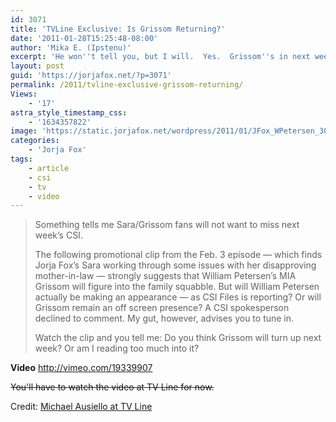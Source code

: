 ```yaml
---
id: 3071
title: 'TVLine Exclusive: Is Grissom Returning?'
date: '2011-01-28T15:25:48-08:00'
author: 'Mika E. (Ipstenu)'
excerpt: 'He won''t tell you, but I will.  Yes.  Grissom''s in next week''s episode of CSI.  Here''s more info and more video!'
layout: post
guid: 'https://jorjafox.net/?p=3071'
permalink: /2011/tvline-exclusive-grissom-returning/
Views:
    - '17'
astra_style_timestamp_css:
    - '1634357822'
image: 'https://static.jorjafox.net/wordpress/2011/01/JFox_WPetersen_300.jpg'
categories:
    - 'Jorja Fox'
tags:
    - article
    - csi
    - tv
    - video
---
```


<blockquote>Something tells me Sara/Grissom fans will not want to miss next week’s CSI.

The following promotional clip from the Feb. 3 episode — which finds Jorja Fox’s Sara working through some issues with her disapproving mother-in-law — strongly suggests that William Petersen’s MIA Grissom will figure into the family squabble.
But will William Petersen actually be making an appearance — as CSI Files is reporting? Or will Grissom remain an off screen presence? A CSI spokesperson declined to comment. My gut, however, advises you to tune in.

Watch the clip and you tell me: Do you think Grissom will turn up next week? Or am I reading too much into it?</blockquote>

<strong>Video</strong>
http://vimeo.com/19339907

<del datetime="2011-01-30T01:18:43+00:00">You'll have to watch the video at TV Line for now.</del>

Credit: <a href="http://www.tvline.com/2011/01/exclusive-csi-video-is-grissom-returning/">Michael Ausiello at TV Line</a>

